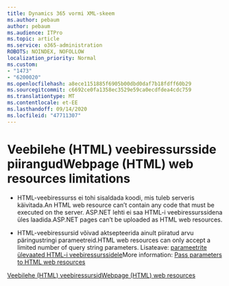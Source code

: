 ```yaml
---
title: Dynamics 365 vormi XML-skeem
ms.author: pebaum
author: pebaum
ms.audience: ITPro
ms.topic: article
ms.service: o365-administration
ROBOTS: NOINDEX, NOFOLLOW
localization_priority: Normal
ms.custom:
- "1473"
- "6200020"
ms.openlocfilehash: a8ece1151885f6905b00dbd0daf7b18fdff60b29
ms.sourcegitcommit: c6692ce0fa1358ec3529e59ca0ecdfdea4cdc759
ms.translationtype: MT
ms.contentlocale: et-EE
ms.lasthandoff: 09/14/2020
ms.locfileid: "47711307"
---
```

# <a name="webpage-html-web-resources-limitations"></a><span data-ttu-id="9c60d-102">Veebilehe (HTML) veebiressursside piirangud</span><span class="sxs-lookup"><span data-stu-id="9c60d-102">Webpage (HTML) web resources limitations</span></span>

* <span data-ttu-id="9c60d-103">HTML-veebiressurss ei tohi sisaldada koodi, mis tuleb serveris käivitada.</span><span class="sxs-lookup"><span data-stu-id="9c60d-103">An HTML web resource can’t contain any code that must be executed on the server.</span></span> <span data-ttu-id="9c60d-104">ASP.NET lehti ei saa HTML-i veebiressurssidena üles laadida.</span><span class="sxs-lookup"><span data-stu-id="9c60d-104">ASP.NET pages can’t be uploaded as HTML web resources.</span></span>

* <span data-ttu-id="9c60d-105">HTML-veebiressursid võivad aktsepteerida ainult piiratud arvu päringustringi parameetreid.</span><span class="sxs-lookup"><span data-stu-id="9c60d-105">HTML web resources can only accept a limited number of query string parameters.</span></span> <span data-ttu-id="9c60d-106">Lisateave: [parameetrite ülevaated HTML-i veebiressurssidele](https://docs.microsoft.com/dynamics365/customer-engagement/developer/webpage-html-web-resources#BKMK_PassingParametersToWebResources)</span><span class="sxs-lookup"><span data-stu-id="9c60d-106">More information: [Pass parameters to HTML web resources](https://docs.microsoft.com/dynamics365/customer-engagement/developer/webpage-html-web-resources#BKMK_PassingParametersToWebResources)</span></span>

[<span data-ttu-id="9c60d-107">Veebilehe (HTML) veebiressursid</span><span class="sxs-lookup"><span data-stu-id="9c60d-107">Webpage (HTML) web resources</span></span>](https://docs.microsoft.com/dynamics365/customer-engagement/developer/webpage-html-web-resources)
